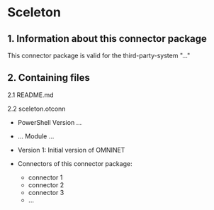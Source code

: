 # Sceleton

## 1. Information about this connector package

This connector package is valid for the third-party-system "..."


## 2. Containing files

2.1 README.md

2.2 sceleton.otconn

- PowerShell Version ...
- ... Module ...
- Version 1: Initial version of OMNINET

- Connectors of this connector package:
  - connector 1
  - connector 2
  - connector 3
  - ...
